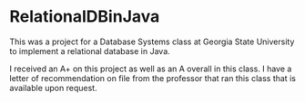 # RelationalDBinJava
This was a project for a Database Systems class at Georgia State University to implement a relational database in Java.

I received an A+ on this project as well as an A overall in this class. I have a letter of recommendation on file from the
professor that ran this class that is available upon request.
